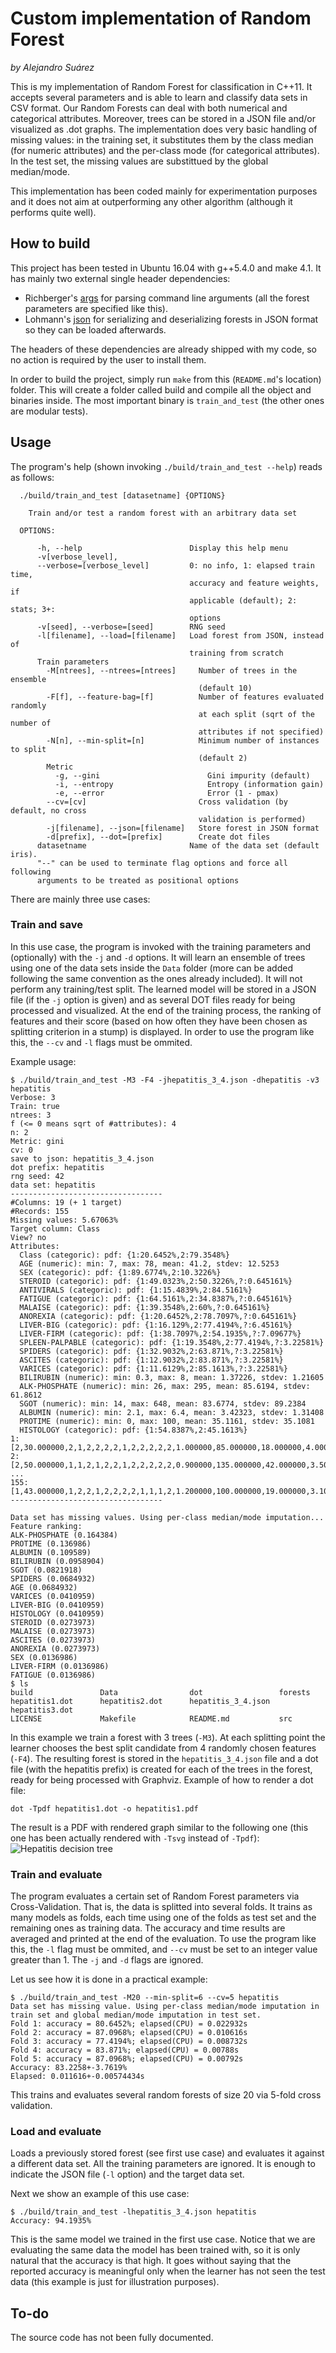 # Custom implementation of Random Forest
*by Alejandro Suárez*

This is my implementation of Random Forest for classification in C++11.
It accepts several parameters and is able to learn and classify data sets in CSV format.
Our Random Forests can deal with both numerical and categorical attributes.
Moreover, trees can be stored in a JSON file and/or visualized as .dot
graphs. The implementation does very basic handling of missing values:
in the training set, it substitutes them by the class median (for
numeric attributes) and the per-class mode (for categorical attributes). In
the test set, the missing values are substittued by the global median/mode.

This implementation has been coded mainly for experimentation purposes and it
does not aim at outperforming any other algorithm (although it performs
quite well).

## How to build

This project has been tested in Ubuntu 16.04 with g++5.4.0 and make 4.1. It has
mainly two external single header dependencies:

- Richberger's [args](https://github.com/Taywee/args) for parsing
command line arguments (all the forest parameters are specified like this).
- Lohmann's [json](https://github.com/nlohmann/json) for serializing and
deserializing forests in JSON format so they can be loaded afterwards.

The headers of these dependencies are already shipped with my code, so no
action is required by the user to install them.

In order to build the project, simply run `make` from this (`README.md`'s
location) folder. This will create a folder called build and compile all
the object and binaries inside. The most important binary is
`train_and_test` (the other ones are modular tests).

## Usage

The program's help (shown invoking `./build/train_and_test --help`) reads as follows:

```
  ./build/train_and_test [datasetname] {OPTIONS}

    Train and/or test a random forest with an arbitrary data set

  OPTIONS:

      -h, --help                        Display this help menu
      -v[verbose_level],
      --verbose=[verbose_level]         0: no info, 1: elapsed train time,
                                        accuracy and feature weights, if
                                        applicable (default); 2: stats; 3+:
                                        options
      -v[seed], --verbose=[seed]        RNG seed
      -l[filename], --load=[filename]   Load forest from JSON, instead of
                                        training from scratch
      Train parameters
        -M[ntrees], --ntrees=[ntrees]     Number of trees in the ensemble
                                          (default 10)
        -F[f], --feature-bag=[f]          Number of features evaluated randomly
                                          at each split (sqrt of the number of
                                          attributes if not specified)
        -N[n], --min-split=[n]            Minimum number of instances to split
                                          (default 2)
        Metric
          -g, --gini                        Gini impurity (default)
          -i, --entropy                     Entropy (information gain)
          -e, --error                       Error (1 - pmax)
        --cv=[cv]                         Cross validation (by default, no cross
                                          validation is performed)
        -j[filename], --json=[filename]   Store forest in JSON format
        -d[prefix], --dot=[prefix]        Create dot files
      datasetname                       Name of the data set (default iris).
      "--" can be used to terminate flag options and force all following
      arguments to be treated as positional options
```

There are mainly three use cases:

### Train and save

In this use case, the program is invoked with the training parameters and (optionally) with
the `-j` and `-d` options. It will learn an ensemble of trees using one
of the data sets inside the `Data` folder (more can be added following the
same convention as the ones already included). It will not perform any
training/test split. The learned model will be stored in a JSON file (if
the `-j` option is given) and as several DOT files ready for being
processed and visualized. At the end of the training process, the ranking of features
and their score (based on how often they have been chosen as splitting criterion in
a stump) is displayed. In order to use the program like this, the
`--cv` and `-l` flags must be ommited.

Example usage:
```
$ ./build/train_and_test -M3 -F4 -jhepatitis_3_4.json -dhepatitis -v3 hepatitis
Verbose: 3
Train: true
ntrees: 3
f (<= 0 means sqrt of #attributes): 4
n: 2
Metric: gini
cv: 0
save to json: hepatitis_3_4.json
dot prefix: hepatitis
rng seed: 42
data set: hepatitis
----------------------------------
#Columns: 19 (+ 1 target)
#Records: 155
Missing values: 5.67063%
Target column: Class
View? no
Attributes:
  Class (categoric): pdf: {1:20.6452%,2:79.3548%}
  AGE (numeric): min: 7, max: 78, mean: 41.2, stdev: 12.5253
  SEX (categoric): pdf: {1:89.6774%,2:10.3226%}
  STEROID (categoric): pdf: {1:49.0323%,2:50.3226%,?:0.645161%}
  ANTIVIRALS (categoric): pdf: {1:15.4839%,2:84.5161%}
  FATIGUE (categoric): pdf: {1:64.5161%,2:34.8387%,?:0.645161%}
  MALAISE (categoric): pdf: {1:39.3548%,2:60%,?:0.645161%}
  ANOREXIA (categoric): pdf: {1:20.6452%,2:78.7097%,?:0.645161%}
  LIVER-BIG (categoric): pdf: {1:16.129%,2:77.4194%,?:6.45161%}
  LIVER-FIRM (categoric): pdf: {1:38.7097%,2:54.1935%,?:7.09677%}
  SPLEEN-PALPABLE (categoric): pdf: {1:19.3548%,2:77.4194%,?:3.22581%}
  SPIDERS (categoric): pdf: {1:32.9032%,2:63.871%,?:3.22581%}
  ASCITES (categoric): pdf: {1:12.9032%,2:83.871%,?:3.22581%}
  VARICES (categoric): pdf: {1:11.6129%,2:85.1613%,?:3.22581%}
  BILIRUBIN (numeric): min: 0.3, max: 8, mean: 1.37226, stdev: 1.21605
  ALK-PHOSPHATE (numeric): min: 26, max: 295, mean: 85.6194, stdev: 61.8612
  SGOT (numeric): min: 14, max: 648, mean: 83.6774, stdev: 89.2384
  ALBUMIN (numeric): min: 2.1, max: 6.4, mean: 3.42323, stdev: 1.31408
  PROTIME (numeric): min: 0, max: 100, mean: 35.1161, stdev: 35.1081
  HISTOLOGY (categoric): pdf: {1:54.8387%,2:45.1613%}
1: [2,30.000000,2,1,2,2,2,2,1,2,2,2,2,2,1.000000,85.000000,18.000000,4.000000,?,1]
2: [2,50.000000,1,1,2,1,2,2,1,2,2,2,2,2,0.900000,135.000000,42.000000,3.500000,?,1]
...
155: [1,43.000000,1,2,2,1,2,2,2,2,1,1,1,2,1.200000,100.000000,19.000000,3.100000,42.000000,2]
----------------------------------

Data set has missing values. Using per-class median/mode imputation...
Feature ranking:
ALK-PHOSPHATE (0.164384)
PROTIME (0.136986)
ALBUMIN (0.109589)
BILIRUBIN (0.0958904)
SGOT (0.0821918)
SPIDERS (0.0684932)
AGE (0.0684932)
VARICES (0.0410959)
LIVER-BIG (0.0410959)
HISTOLOGY (0.0410959)
STEROID (0.0273973)
MALAISE (0.0273973)
ASCITES (0.0273973)
ANOREXIA (0.0273973)
SEX (0.0136986)
LIVER-FIRM (0.0136986)
FATIGUE (0.0136986)
$ ls
build               Data                dot                 forests
hepatitis1.dot      hepatitis2.dot      hepatitis_3_4.json  hepatitis3.dot
LICENSE             Makefile            README.md           src
```

In this example we train a forest with 3 trees (`-M3`). At each splitting point
the learner chooses the best split candidate from 4 randomly chosen features
(`-F4`). The resulting forest is stored in the `hepatitis_3_4.json` file and
a dot file (with the hepatitis prefix) is created for each of the trees in the
forest, ready for being processed with Graphviz. Example of how to render a dot
file:

```
dot -Tpdf hepatitis1.dot -o hepatitis1.pdf
```

The result is a PDF with rendered graph similar to the following one (this one has been actually rendered with `-Tsvg` instead of `-Tpdf`):
![Hepatitis decision tree](img/hepatitis/hepatitis_example.svg)


### Train and evaluate

The program evaluates a certain set of Random Forest parameters via Cross-Validation.
That is, the data is splitted into several folds. It trains as many models as folds,
each time using one of the folds as test set and the remaining ones as training data.
The accuracy and time results are averaged and printed at the end of
the evaluation. To use the program like this, the `-l` flag must be ommited, and `--cv`
must be set to an integer value greater than 1. The `-j` and `-d` flags are ignored.

Let us see how it is done in a practical example:
```
$ ./build/train_and_test -M20 --min-split=6 --cv=5 hepatitis
Data set has missing value. Using per-class median/mode imputation in
train set and global median/mode imputation in test set.
Fold 1: accuracy = 80.6452%; elapsed(CPU) = 0.022932s
Fold 2: accuracy = 87.0968%; elapsed(CPU) = 0.010616s
Fold 3: accuracy = 77.4194%; elapsed(CPU) = 0.008732s
Fold 4: accuracy = 83.871%; elapsed(CPU) = 0.00788s
Fold 5: accuracy = 87.0968%; elapsed(CPU) = 0.00792s
Accuracy: 83.2258+-3.7619%
Elapsed: 0.011616+-0.00574434s
```

This trains and evaluates several random forests of size 20 via 5-fold cross
validation.

### Load and evaluate

Loads a previously stored forest (see first use case) and evaluates it against a
different data set. All the training parameters are ignored. It is enough to
indicate the JSON file (`-l` option) and the target data set.

Next we show an example of this use case:

```
$ ./build/train_and_test -lhepatitis_3_4.json hepatitis
Accuracy: 94.1935%
```

This is the same model we trained in the first use case. Notice that we are evaluating
the same data the model has been trained with, so it is only natural that the
accuracy is that high. It goes without saying that the reported accuracy is meaningful
only when the learner has not seen the test data (this example is just for illustration
purposes).

## To-do

The source code has not been fully documented.



